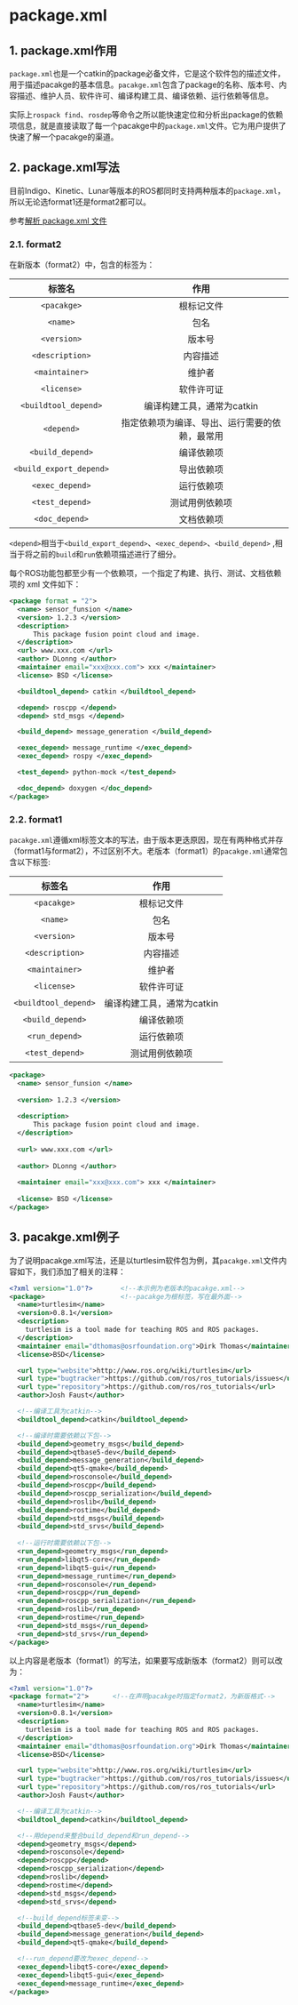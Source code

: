 # package.xml

## 1. package.xml作用

`package.xml`也是一个catkin的package必备文件，它是这个软件包的描述文件，用于描述pacakge的基本信息。`pacakge.xml`包含了package的名称、版本号、内容描述、维护人员、软件许可、编译构建工具、编译依赖、运行依赖等信息。

实际上`rospack find`、`rosdep`等命令之所以能快速定位和分析出package的依赖项信息，就是直接读取了每一个pacakge中的`package.xml`文件。它为用户提供了快速了解一个pacakge的渠道。

## 2. package.xml写法

目前Indigo、Kinetic、Lunar等版本的ROS都同时支持两种版本的`package.xml`，所以无论选format1还是format2都可以。

参考[解析 package.xml 文件](https://dlonng.com/posts/ros-package)

### 2.1. format2

在新版本（format2）中，包含的标签为：

 | 标签名 | 作用 |
 | :---: | :---: |
 | `<pacakge>` | 根标记文件 |
 | `<name>` | 包名 |
 | `<version>` | 版本号 |
 | `<description>` | 内容描述 |
 | `<maintainer>` | 维护者 |
 | `<license>` | 软件许可证 |
 | `<buildtool_depend>` | 编译构建工具，通常为catkin |
 | `<depend>` | 指定依赖项为编译、导出、运行需要的依赖，最常用 |
 | `<build_depend>` | 编译依赖项 |
 | `<build_export_depend>` | 导出依赖项 |
 | `<exec_depend>` | 运行依赖项 |
 | `<test_depend>` | 测试用例依赖项 |
 | `<doc_depend>` | 文档依赖项 |

`<depend>`相当于`<build_export_depend>`、`<exec_depend>`、`<build_depend>` ,相当于将之前的`build`和`run`依赖项描述进行了细分。

每个ROS功能包都至少有一个依赖项，一个指定了构建、执行、测试、文档依赖项的 xml 文件如下：

```xml
<package format = "2">
  <name> sensor_funsion </name>
  <version> 1.2.3 </version>
  <description>
      This package fusion point cloud and image.
  </description>
  <url> www.xxx.com </url>
  <author> DLonng </author>
  <maintainer email="xxx@xxx.com"> xxx </maintainer>
  <license> BSD </license>

  <buildtool_depend> catkin </buildtool_depend>

  <depend> roscpp </depend>
  <depend> std_msgs </depend>

  <build_depend> message_generation </build_depend>

  <exec_depend> message_runtime </exec_depend>
  <exec_depend> rospy </exec_depend>

  <test_depend> python-mock </test_depend>

  <doc_depend> doxygen </doc_depend>
</package>
```

### 2.2. format1

`pacakge.xml`遵循xml标签文本的写法，由于版本更迭原因，现在有两种格式并存（format1与format2），不过区别不大。老版本（format1）的`pacakge.xml`通常包含以下标签:

 | 标签名 | 作用 |
 | :---: | :---: |
 | `<pacakge>` | 根标记文件 |
 | `<name>` | 包名 |
 | `<version>` | 版本号 |
 | `<description>` | 内容描述 |
 | `<maintainer>` | 维护者 |
 | `<license>` | 软件许可证 |
 | `<buildtool_depend>` | 编译构建工具，通常为catkin |
 | `<build_depend>` | 编译依赖项 |
 | `<run_depend>` | 运行依赖项 |
 | `<test_depend>` | 测试用例依赖项 |

```xml
<package>
  <name> sensor_funsion </name>
  
  <version> 1.2.3 </version>
  
  <description>
      This package fusion point cloud and image.
  </description>
  
  <url> www.xxx.com </url>
  
  <author> DLonng </author>
  
  <maintainer email="xxx@xxx.com"> xxx </maintainer>
  
  <license> BSD </license>
</package>
```

## 3. pacakge.xml例子

为了说明pacakge.xml写法，还是以turtlesim软件包为例，其`pacakge.xml`文件内容如下，我们添加了相关的注释：

```xml
<?xml version="1.0"?>       <!--本示例为老版本的pacakge.xml-->
<package>                   <!--pacakge为根标签，写在最外面-->
  <name>turtlesim</name>
  <version>0.8.1</version>
  <description>
    turtlesim is a tool made for teaching ROS and ROS packages.
  </description>
  <maintainer email="dthomas@osrfoundation.org">Dirk Thomas</maintainer>
  <license>BSD</license>

  <url type="website">http://www.ros.org/wiki/turtlesim</url>
  <url type="bugtracker">https://github.com/ros/ros_tutorials/issues</url>
  <url type="repository">https://github.com/ros/ros_tutorials</url>
  <author>Josh Faust</author>

  <!--编译工具为catkin-->
  <buildtool_depend>catkin</buildtool_depend>

  <!--编译时需要依赖以下包-->  
  <build_depend>geometry_msgs</build_depend>    
  <build_depend>qtbase5-dev</build_depend>
  <build_depend>message_generation</build_depend>
  <build_depend>qt5-qmake</build_depend>
  <build_depend>rosconsole</build_depend>
  <build_depend>roscpp</build_depend>
  <build_depend>roscpp_serialization</build_depend>
  <build_depend>roslib</build_depend>
  <build_depend>rostime</build_depend>
  <build_depend>std_msgs</build_depend>
  <build_depend>std_srvs</build_depend>
  
  <!--运行时需要依赖以下包-->
  <run_depend>geometry_msgs</run_depend>
  <run_depend>libqt5-core</run_depend>
  <run_depend>libqt5-gui</run_depend>
  <run_depend>message_runtime</run_depend>
  <run_depend>rosconsole</run_depend>
  <run_depend>roscpp</run_depend>
  <run_depend>roscpp_serialization</run_depend>
  <run_depend>roslib</run_depend>
  <run_depend>rostime</run_depend>
  <run_depend>std_msgs</run_depend>
  <run_depend>std_srvs</run_depend>
</package>
```

以上内容是老版本（format1）的写法，如果要写成新版本（format2）则可以改为：

```xml
<?xml version="1.0"?>
<package format="2">      <!--在声明pacakge时指定format2，为新版格式-->
  <name>turtlesim</name>
  <version>0.8.1</version>
  <description>
    turtlesim is a tool made for teaching ROS and ROS packages.
  </description>
  <maintainer email="dthomas@osrfoundation.org">Dirk Thomas</maintainer>
  <license>BSD</license>

  <url type="website">http://www.ros.org/wiki/turtlesim</url>
  <url type="bugtracker">https://github.com/ros/ros_tutorials/issues</url>
  <url type="repository">https://github.com/ros/ros_tutorials</url>
  <author>Josh Faust</author>

  <!--编译工具为catkin-->
  <buildtool_depend>catkin</buildtool_depend>

  <!--用depend来整合build_depend和run_depend-->  
  <depend>geometry_msgs</depend>
  <depend>rosconsole</depend>
  <depend>roscpp</depend>
  <depend>roscpp_serialization</depend>
  <depend>roslib</depend>
  <depend>rostime</depend>
  <depend>std_msgs</depend>
  <depend>std_srvs</depend>

  <!--build_depend标签未变-->
  <build_depend>qtbase5-dev</build_depend>
  <build_depend>message_generation</build_depend>
  <build_depend>qt5-qmake</build_depend>

  <!--run_depend要改为exec_depend-->
  <exec_depend>libqt5-core</exec_depend>
  <exec_depend>libqt5-gui</exec_depend>
  <exec_depend>message_runtime</exec_depend>
</package>
```
